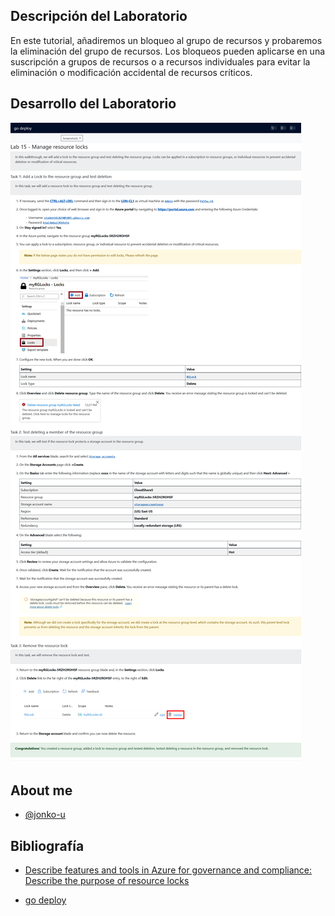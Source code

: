 

## Descripción del Laboratorio
En este tutorial, añadiremos un bloqueo al grupo de recursos y probaremos la eliminación del grupo de recursos. Los bloqueos pueden aplicarse en una suscripción a grupos de recursos o a recursos individuales para evitar la eliminación o modificación accidental de recursos críticos.
## Desarrollo del Laboratorio
![Logo](/AZ-900-Microsoft%20Azure%20Fundamentals/Lab%2015%20Manage%20resource%20locks/screenshots/Lab15.png)


## About me
- [@jonko-u](https://github.com/jonko-u)

## Bibliografía

- [Describe features and tools in Azure for governance and compliance: Describe the purpose of resource locks ](https://docs.microsoft.com/training/modules/describe-features-tools-azure-for-governance-compliance/4-describe-purpose-of-resource-locks/?WT.mc_id=ilt_partner_webpage_wwl&ocid=47043277)


- [go deploy](https://lms.godeploy.it/)
